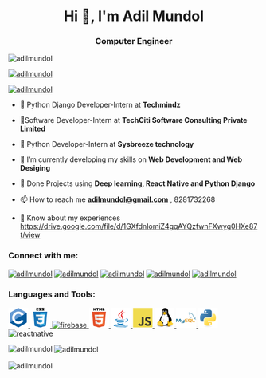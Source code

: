 <h1 align="center">Hi 👋, I'm Adil Mundol</h1>
<h3 align="center">Computer Engineer</h3>

<p align="left"> <img src="https://komarev.com/ghpvc/?username=adilmundol&label=Profile%20views&color=0e75b6&style=flat" alt="adilmundol" /> </p>

<p align="left"> <a href="https://github.com/ryo-ma/github-profile-trophy"><img src="https://github-profile-trophy.vercel.app/?username=adilmundol" alt="adilmundol" /></a> </p>

<p align="left"> <a href="https://twitter.com/adilmundol" target="blank"><img src="https://img.shields.io/twitter/follow/adilmundol?logo=twitter&style=for-the-badge" alt="adilmundol" /></a> </p>

- 🤝 Python Django Developer-Intern at **Techmindz**

- 🤝Software Developer-Intern at **TechCiti Software Consulting Private Limited**

- 🤝 Python Developer-Intern at **Sysbreeze technology**

 - 🌱 I’m currently developing my skills on **Web Development and Web Desiging**
   
- 🔭 Done Projects using  **Deep learning, React Native and Python Django**

- 📫 How to reach me **adilmundol@gmail.com** , 8281732268 

- 📄 Know about my experiences https://drive.google.com/file/d/1GXfdnIomiZ4gqAYQzfwnFXwyg0HXe87t/view

<h3 align="left">Connect with me:</h3>
<p align="left">
<a href="https://twitter.com/adilmundol" target="blank"><img align="center" src="https://raw.githubusercontent.com/rahuldkjain/github-profile-readme-generator/master/src/images/icons/Social/twitter.svg" alt="adilmundol" height="30" width="40" /></a>
<a href="https://linkedin.com/in/adilmundol" target="blank"><img align="center" src="https://raw.githubusercontent.com/rahuldkjain/github-profile-readme-generator/master/src/images/icons/Social/linked-in-alt.svg" alt="adilmundol" height="30" width="40" /></a>
<a href="https://fb.com/adilmundol" target="blank"><img align="center" src="https://raw.githubusercontent.com/rahuldkjain/github-profile-readme-generator/master/src/images/icons/Social/facebook.svg" alt="adilmundol" height="30" width="40" /></a>
<a href="https://instagram.com/adilmundol" target="blank"><img align="center" src="https://raw.githubusercontent.com/rahuldkjain/github-profile-readme-generator/master/src/images/icons/Social/instagram.svg" alt="adilmundol" height="30" width="40" /></a>
<a href="https://www.youtube.com/c/adilmundol" target="blank"><img align="center" src="https://raw.githubusercontent.com/rahuldkjain/github-profile-readme-generator/master/src/images/icons/Social/youtube.svg" alt="adilmundol" height="30" width="40" /></a>
</p>

<h3 align="left">Languages and Tools:</h3>
<p align="left"> <a href="https://www.cprogramming.com/" target="_blank" rel="noreferrer"> <img src="https://raw.githubusercontent.com/devicons/devicon/master/icons/c/c-original.svg" alt="c" width="40" height="40"/> </a> <a href="https://www.w3schools.com/css/" target="_blank" rel="noreferrer"> <img src="https://raw.githubusercontent.com/devicons/devicon/master/icons/css3/css3-original-wordmark.svg" alt="css3" width="40" height="40"/> </a> <a href="https://firebase.google.com/" target="_blank" rel="noreferrer"> <img src="https://www.vectorlogo.zone/logos/firebase/firebase-icon.svg" alt="firebase" width="40" height="40"/> </a> <a href="https://www.w3.org/html/" target="_blank" rel="noreferrer"> <img src="https://raw.githubusercontent.com/devicons/devicon/master/icons/html5/html5-original-wordmark.svg" alt="html5" width="40" height="40"/> </a> <a href="https://www.java.com" target="_blank" rel="noreferrer"> <img src="https://raw.githubusercontent.com/devicons/devicon/master/icons/java/java-original.svg" alt="java" width="40" height="40"/> </a> <a href="https://developer.mozilla.org/en-US/docs/Web/JavaScript" target="_blank" rel="noreferrer"> <img src="https://raw.githubusercontent.com/devicons/devicon/master/icons/javascript/javascript-original.svg" alt="javascript" width="40" height="40"/> </a> <a href="https://www.linux.org/" target="_blank" rel="noreferrer"> <img src="https://raw.githubusercontent.com/devicons/devicon/master/icons/linux/linux-original.svg" alt="linux" width="40" height="40"/> </a> <a href="https://www.mysql.com/" target="_blank" rel="noreferrer"> <img src="https://raw.githubusercontent.com/devicons/devicon/master/icons/mysql/mysql-original-wordmark.svg" alt="mysql" width="40" height="40"/> </a> <a href="https://www.python.org" target="_blank" rel="noreferrer"> <img src="https://raw.githubusercontent.com/devicons/devicon/master/icons/python/python-original.svg" alt="python" width="40" height="40"/> </a> <a href="https://reactnative.dev/" target="_blank" rel="noreferrer"> <img src="https://reactnative.dev/img/header_logo.svg" alt="reactnative" width="40" height="40"/> </a> </p>

<p><img align="left" src="https://github-readme-stats.vercel.app/api/top-langs?username=adilmundol&show_icons=true&locale=en&layout=compact" alt="adilmundol" /></p>

<p>&nbsp;<img align="center" src="https://github-readme-stats.vercel.app/api?username=adilmundol&show_icons=true&locale=en" alt="adilmundol" /></p>

<p><img align="center" src="https://github-readme-streak-stats.herokuapp.com/?user=adilmundol&" alt="adilmundol" /></p>
